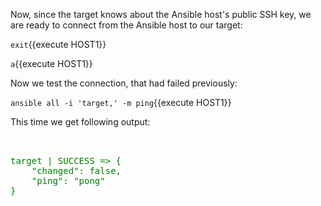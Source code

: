 Now, since the target knows about the Ansible host's public SSH key, we are ready to connect from the Ansible host to our target:

`exit`{{execute HOST1}}

`a`{{execute HOST1}}

Now we test the connection, that had failed previously:

`ansible all -i 'target,' -m ping`{{execute HOST1}}

This time we get following output:

<pre>
<span style="color: green">

target | SUCCESS => {
    "changed": false,
    "ping": "pong"
}

</span>
</pre>
